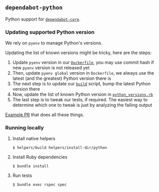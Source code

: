 ## `dependabot-python`

Python support for [`dependabot-core`][core-repo].

### Updating supported Python version

We rely on `pyenv` to manage Python's versions.

Updating the list of known versions might be tricky, here are the steps:
1. Update `pyenv` version in our [`Dockerfile`](https://github.com/dependabot/dependabot-core/blob/main/Dockerfile), you may use commit hash if new `pyenv` version is not released yet
2. Then, update `pyenv global` version in `Dockerfile`, we always use the latest (and the greatest) Python version there is
3. The next step is to update our [`build`](https://github.com/dependabot/dependabot-core/blob/main/python/helpers/build) script, bump the latest Python version there
4. Now, update the list of known Python version in [`python_versions.rb`](https://github.com/dependabot/dependabot-core/blob/main/python/lib/dependabot/python/python_versions.rb)
5. The last step is to tweak our tests, if required. The easiest way to determine which one to tweak is just by analyzing the failing output

[Example PR](https://github.com/dependabot/dependabot-core/pull/3440) that does all these things.

### Running locally

1. Install native helpers
   ```
   $ helpers/build helpers/install-dir/python
   ```

2. Install Ruby dependencies
   ```
   $ bundle install
   ```

3. Run tests
   ```
   $ bundle exec rspec spec
   ```

[core-repo]: https://github.com/dependabot/dependabot-core
